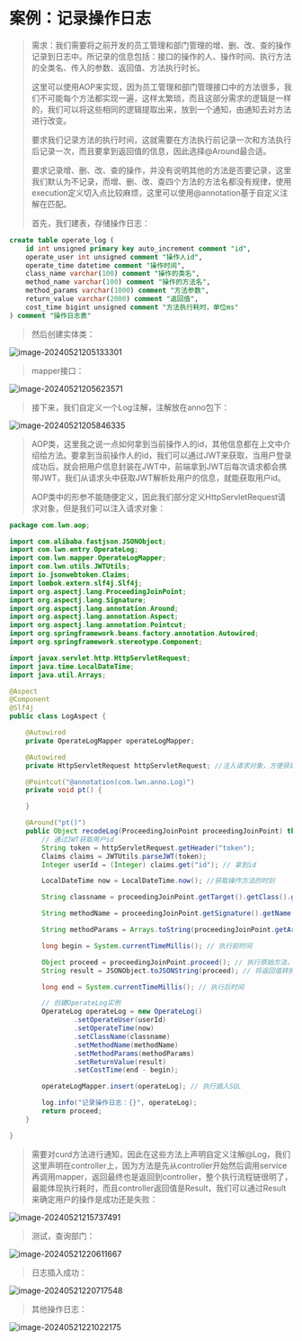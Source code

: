 # 案例：记录操作日志

> 需求：我们需要将之前开发的员工管理和部门管理的增、删、改、查的操作记录到日志中。所记录的信息包括：接口的操作的人、操作时间、执行方法的全类名、传入的参数、返回值、方法执行时长。
>
> 这里可以使用AOP来实现，因为员工管理和部门管理接口中的方法很多，我们不可能每个方法都实现一遍，这样太繁琐，而且这部分需求的逻辑是一样的，我们可以将这些相同的逻辑提取出来，放到一个通知，由通知去对方法进行改变。
>
> 要求我们记录方法的执行时间，这就需要在方法执行前记录一次和方法执行后记录一次，而且要拿到返回值的信息，因此选择@Around最合适。
>
> 要求记录增、删、改、查的操作，并没有说明其他的方法是否要记录，这里我们默认为不记录，而增、删、改、查四个方法的方法名都没有规律，使用execution定义切入点比较麻烦，这里可以使用@annotation基于自定义注解在匹配。
>
> 首先，我们建表，存储操作日志：

```sql
create table operate_log (
	id int unsigned primary key auto_increment comment "id",
    operate_user int unsigned comment "操作人id",
    operate_time datetime comment "操作时间",
    class_name varchar(100) comment "操作的类名",
    method_name varchar(100) comment "操作的方法名",
    method_params varchar(1000) comment "方法参数",
    return_value varchar(2000) comment "返回值",
    cost_time bigint unsigned comment "方法执行耗时，单位ms"
) comment "操作日志表"
```

> 然后创建实体类：

![image-20240521205133301](D:\text1\17.AOP\assets\image-20240521205133301.png)

> mapper接口：

![image-20240521205623571](D:\text1\17.AOP\assets\image-20240521205623571.png)

> 接下来，我们自定义一个Log注解，注解放在anno包下：

![image-20240521205846335](D:\text1\17.AOP\assets\image-20240521205846335.png)

> AOP类，这里我之说一点如何拿到当前操作人的id，其他信息都在上文中介绍给方法。要拿到当前操作人的id，我们可以通过JWT来获取，当用户登录成功后，就会把用户信息封装在JWT中，前端拿到JWT后每次请求都会携带JWT，我们从请求头中获取JWT解析处用户的信息，就能获取用户id。
>
> AOP类中的形参不能随便定义，因此我们部分定义HttpServletRequest请求对象，但是我们可以注入请求对象：

```java
package com.lwn.aop;

import com.alibaba.fastjson.JSONObject;
import com.lwn.entry.OperateLog;
import com.lwn.mapper.OperateLogMapper;
import com.lwn.utils.JWTUtils;
import io.jsonwebtoken.Claims;
import lombok.extern.slf4j.Slf4j;
import org.aspectj.lang.ProceedingJoinPoint;
import org.aspectj.lang.Signature;
import org.aspectj.lang.annotation.Around;
import org.aspectj.lang.annotation.Aspect;
import org.aspectj.lang.annotation.Pointcut;
import org.springframework.beans.factory.annotation.Autowired;
import org.springframework.stereotype.Component;

import javax.servlet.http.HttpServletRequest;
import java.time.LocalDateTime;
import java.util.Arrays;

@Aspect
@Component
@Slf4j
public class LogAspect {

    @Autowired
    private OperateLogMapper operateLogMapper;

    @Autowired
    private HttpServletRequest httpServletRequest; //注入请求对象，方便获取JWT中的用户id

    @Pointcut("@annotation(com.lwn.anno.Log)")
    private void pt() {

    }

    @Around("pt()")
    public Object recodeLog(ProceedingJoinPoint proceedingJoinPoint) throws Throwable {
        // 通过JWT获取用户id
        String token = httpServletRequest.getHeader("token");
        Claims claims = JWTUtils.parseJWT(token);
        Integer userId = (Integer) claims.get("id"); // 拿到id

        LocalDateTime now = LocalDateTime.now(); //获取操作方法的时刻

        String classname = proceedingJoinPoint.getTarget().getClass().getName(); // 获取类名

        String methodName = proceedingJoinPoint.getSignature().getName();// 获取方法名

        String methodParams = Arrays.toString(proceedingJoinPoint.getArgs()); //获取方法参数

        long begin = System.currentTimeMillis(); // 执行前时间

        Object proceed = proceedingJoinPoint.proceed(); // 执行原始方法，获取返回值
        String result = JSONObject.toJSONString(proceed); // 将返回值转换成JSON格式的字符串

        long end = System.currentTimeMillis(); // 执行后时间

        // 创建OperateLog实例
        OperateLog operateLog = new OperateLog()
                .setOperateUser(userId)
                .setOperateTime(now)
                .setClassName(classname)
                .setMethodName(methodName)
                .setMethodParams(methodParams)
                .setReturnValue(result)
                .setCostTime(end - begin);

        operateLogMapper.insert(operateLog); // 执行插入SQL

        log.info("记录操作日志：{}", operateLog);
        return proceed;
    }

}
```

> 需要对curd方法进行通知，因此在这些方法上声明自定义注解@Log，我们这里声明在controller上，因为方法是先从controller开始然后调用service再调用mapper，返回最终也是返回到controller，整个执行流程链很明了，最能体现执行耗时，而且controller返回值是Result，我们可以通过Result来确定用户的操作是成功还是失败：

![image-20240521215737491](D:\text1\17.AOP\assets\image-20240521215737491.png)

> 测试，查询部门：

![image-20240521220611667](D:\text1\17.AOP\assets\image-20240521220611667.png)

> 日志插入成功：

![image-20240521220717548](D:\text1\17.AOP\assets\image-20240521220717548.png)

> 其他操作日志：

![image-20240521221022175](D:\text1\17.AOP\assets\image-20240521221022175.png)